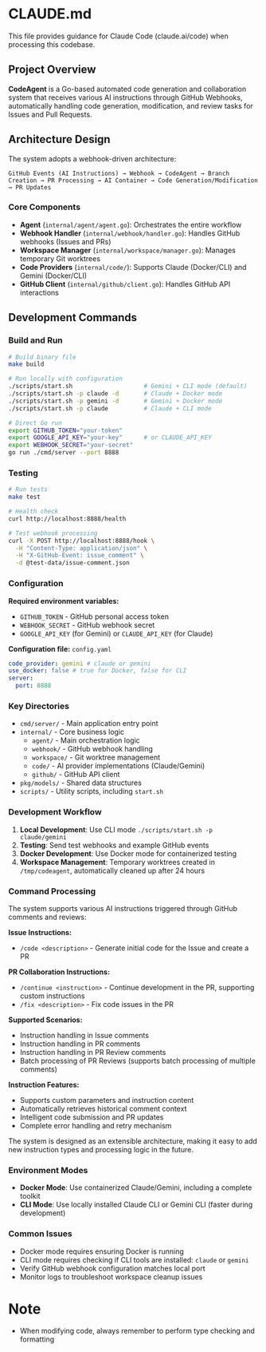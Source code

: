 # CLAUDE.md

This file provides guidance for Claude Code (claude.ai/code) when processing this codebase.

## Project Overview

**CodeAgent** is a Go-based automated code generation and collaboration system that receives various AI instructions through GitHub Webhooks, automatically handling code generation, modification, and review tasks for Issues and Pull Requests.

## Architecture Design

The system adopts a webhook-driven architecture:

```
GitHub Events (AI Instructions) → Webhook → CodeAgent → Branch Creation → PR Processing → AI Container → Code Generation/Modification → PR Updates
```

### Core Components

- **Agent** (`internal/agent/agent.go`): Orchestrates the entire workflow
- **Webhook Handler** (`internal/webhook/handler.go`): Handles GitHub webhooks (Issues and PRs)
- **Workspace Manager** (`internal/workspace/manager.go`): Manages temporary Git worktrees
- **Code Providers** (`internal/code/`): Supports Claude (Docker/CLI) and Gemini (Docker/CLI)
- **GitHub Client** (`internal/github/client.go`): Handles GitHub API interactions

## Development Commands

### Build and Run

```bash
# Build binary file
make build

# Run locally with configuration
./scripts/start.sh                    # Gemini + CLI mode (default)
./scripts/start.sh -p claude -d       # Claude + Docker mode
./scripts/start.sh -p gemini -d       # Gemini + Docker mode
./scripts/start.sh -p claude          # Claude + CLI mode

# Direct Go run
export GITHUB_TOKEN="your-token"
export GOOGLE_API_KEY="your-key"      # or CLAUDE_API_KEY
export WEBHOOK_SECRET="your-secret"
go run ./cmd/server --port 8888
```

### Testing

```bash
# Run tests
make test

# Health check
curl http://localhost:8888/health

# Test webhook processing
curl -X POST http://localhost:8888/hook \
  -H "Content-Type: application/json" \
  -H "X-GitHub-Event: issue_comment" \
  -d @test-data/issue-comment.json
```

### Configuration

**Required environment variables:**

- `GITHUB_TOKEN` - GitHub personal access token
- `WEBHOOK_SECRET` - GitHub webhook secret
- `GOOGLE_API_KEY` (for Gemini) or `CLAUDE_API_KEY` (for Claude)

**Configuration file:** `config.yaml`

```yaml
code_provider: gemini # claude or gemini
use_docker: false # true for Docker, false for CLI
server:
  port: 8888
```

### Key Directories

- `cmd/server/` - Main application entry point
- `internal/` - Core business logic
  - `agent/` - Main orchestration logic
  - `webhook/` - GitHub webhook handling
  - `workspace/` - Git worktree management
  - `code/` - AI provider implementations (Claude/Gemini)
  - `github/` - GitHub API client
- `pkg/models/` - Shared data structures
- `scripts/` - Utility scripts, including `start.sh`

### Development Workflow

1. **Local Development**: Use CLI mode `./scripts/start.sh -p claude/gemini`
2. **Testing**: Send test webhooks and example GitHub events
3. **Docker Development**: Use Docker mode for containerized testing
4. **Workspace Management**: Temporary worktrees created in `/tmp/codeagent`, automatically cleaned up after 24 hours

### Command Processing

The system supports various AI instructions triggered through GitHub comments and reviews:

**Issue Instructions:**

- `/code <description>` - Generate initial code for the Issue and create a PR

**PR Collaboration Instructions:**

- `/continue <instruction>` - Continue development in the PR, supporting custom instructions
- `/fix <description>` - Fix code issues in the PR

**Supported Scenarios:**

- Instruction handling in Issue comments
- Instruction handling in PR comments
- Instruction handling in PR Review comments
- Batch processing of PR Reviews (supports batch processing of multiple comments)

**Instruction Features:**

- Supports custom parameters and instruction content
- Automatically retrieves historical comment context
- Intelligent code submission and PR updates
- Complete error handling and retry mechanism

The system is designed as an extensible architecture, making it easy to add new instruction types and processing logic in the future.

### Environment Modes

- **Docker Mode**: Use containerized Claude/Gemini, including a complete toolkit
- **CLI Mode**: Use locally installed Claude CLI or Gemini CLI (faster during development)

### Common Issues

- Docker mode requires ensuring Docker is running
- CLI mode requires checking if CLI tools are installed: `claude` or `gemini`
- Verify GitHub webhook configuration matches local port
- Monitor logs to troubleshoot workspace cleanup issues

# Note

- When modifying code, always remember to perform type checking and formatting
